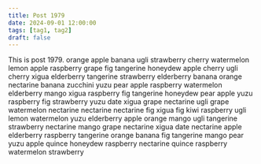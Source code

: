 ```yaml
---
title: Post 1979
date: 2024-09-01 12:00:00
tags: [tag1, tag2]
draft: false
---
```

This is post 1979.
orange
apple
banana
ugli
strawberry
cherry
watermelon
lemon
apple
raspberry
grape
fig
tangerine
honeydew
apple
cherry
ugli
cherry
xigua
elderberry
tangerine
strawberry
elderberry
banana
orange
nectarine
banana
zucchini
yuzu
pear
apple
raspberry
watermelon
elderberry
mango
xigua
raspberry
fig
tangerine
honeydew
pear
apple
yuzu
raspberry
fig
strawberry
yuzu
date
xigua
grape
nectarine
ugli
grape
watermelon
nectarine
nectarine
nectarine
fig
xigua
fig
kiwi
raspberry
ugli
lemon
watermelon
yuzu
elderberry
apple
orange
mango
ugli
tangerine
strawberry
nectarine
mango
grape
nectarine
xigua
date
nectarine
apple
elderberry
raspberry
tangerine
orange
banana
fig
tangerine
mango
pear
yuzu
apple
quince
honeydew
raspberry
nectarine
quince
raspberry
watermelon
strawberry
